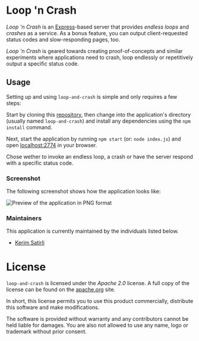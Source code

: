 # Loop 'n Crash

_Loop 'n Crash_ is an [Express](http://expressjs.com/)-based server that provides _endless loops_ and _crashes_ as a service. As a bonus feature, you can output client-requested status codes and slow-responding pages, too.

_Loop 'n Crash_ is geared towards creating proof-of-concepts and similar experiments where applications need to crash, loop endlessly or repetitively output a specific status code.

## Usage

Setting up and using `loop-and-crash` is simple and only requires a few steps:

Start by cloning this [repository](https://bitbucket.org/cultivatedops/loop-and-crash), then change into the application's directory (usually named  `loop-and-crash`) and install any dependencies using the `npm install` command.

Next, start the application by running `npm start` (or: `node index.js`) and open [localhost:2774](http://localhost:2774/) in your browser.

Chose wether to invoke an endless loop, a crash or have the server respond with a specific status code.

### Screenshot

The following screenshot shows how the application looks like:

![Preview of the application in PNG format](https://cultivatedops-static.s3.amazonaws.com/projects/loop-and-crash/demo-scale-50.png)

### Maintainers

This application is currently maintained by the individuals listed below.

* [Kerim Satirli](mailto:kerim@cultivatedops.com)

# License

`loop-and-crash` is licensed under the _Apache 2.0_ license. A full copy of the license can be found on the [apache.org](http://www.apache.org/licenses/LICENSE-2.0) site.

In short, this license permits you to use this product commercially, distribute this software and make modifications.

The software is provided without warranty and any contributors cannot be held liable for damages. You are also not allowed to use any name, logo or trademark without prior consent.
